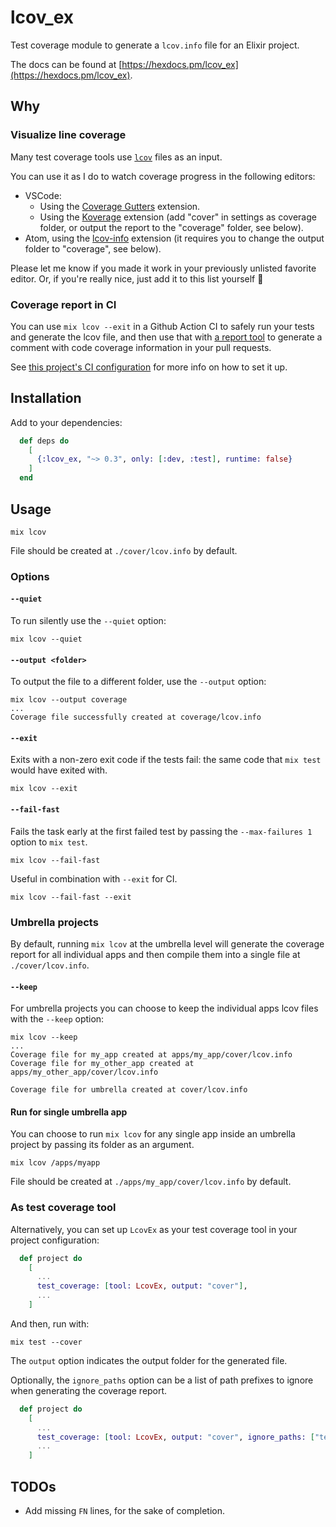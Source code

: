 # lcov_ex

Test coverage module to generate a `lcov.info` file for an Elixir project.

The docs can be found at [https://hexdocs.pm/lcov_ex](https://hexdocs.pm/lcov_ex).

## Why

### Visualize line coverage

Many test coverage tools use [`lcov`](https://manpages.debian.org/stretch/lcov/geninfo.1.en.html#FILES) files as an input.

You can use it as I do to watch coverage progress in the following editors:

- VSCode:
  - Using the [Coverage Gutters](https://github.com/ryanluker/vscode-coverage-gutters) extension.
  - Using the [Koverage](https://marketplace.visualstudio.com/items?itemName=tenninebt.vscode-koverage) extension (add "cover" in settings as coverage folder, or output the report to the "coverage" folder, see below).
- Atom, using the [lcov-info](https://atom.io/packages/lcov-info) extension (it requires you to change the output folder to "coverage", see below).

Please let me know if you made it work in your previously unlisted favorite editor. Or, if you're really nice, just add it to this list yourself :slightly_smiling_face:

### Coverage report in CI

You can use `mix lcov --exit` in a Github Action CI to safely run your tests and generate the lcov file, and then use that with [a report tool](https://github.com/marketplace/actions/lcov-pull-request-report) to generate a comment with code coverage information in your pull requests.

See [this project's CI configuration](https://github.com/dariodf/lcov_ex/blob/master/.github/workflows/elixir.yml) for more info on how to set it up.

## Installation

Add to your dependencies:

```elixir
  def deps do
    [
      {:lcov_ex, "~> 0.3", only: [:dev, :test], runtime: false}
    ]
  end
```

## Usage

```shell
mix lcov
```

File should be created at `./cover/lcov.info` by default.

### Options

#### `--quiet`

To run silently use the `--quiet` option:

```shell
mix lcov --quiet
```

#### `--output <folder>`

To output the file to a different folder, use the `--output` option:

```shell
mix lcov --output coverage
...
Coverage file successfully created at coverage/lcov.info
```

#### `--exit`

Exits with a non-zero exit code if the tests fail: the same code that `mix test` would have exited with.

``` shell
mix lcov --exit
```

#### `--fail-fast`

Fails the task early at the first failed test by passing the `--max-failures 1` option to `mix test`.

``` shell
mix lcov --fail-fast
```

Useful in combination with `--exit` for CI.

``` shell
mix lcov --fail-fast --exit
```

### Umbrella projects

By default, running `mix lcov` at the umbrella level will generate the coverage report for all individual apps and then compile them into a single file at `./cover/lcov.info`.

#### `--keep`

For umbrella projects you can choose to keep the individual apps lcov files with the `--keep` option:

```shell
mix lcov --keep
...
Coverage file for my_app created at apps/my_app/cover/lcov.info
Coverage file for my_other_app created at apps/my_other_app/cover/lcov.info

Coverage file for umbrella created at cover/lcov.info
```

#### Run for single umbrella app

You can choose to run `mix lcov` for any single app inside an umbrella project by passing its folder as an argument.

```shell
mix lcov /apps/myapp
```

File should be created at `./apps/my_app/cover/lcov.info` by default.

### As test coverage tool

Alternatively, you can set up `LcovEx` as your test coverage tool in your project configuration:

```elixir
  def project do
    [
      ...
      test_coverage: [tool: LcovEx, output: "cover"],
      ...
    ]
```

And then, run with:

```shell
mix test --cover
```

The `output` option indicates the output folder for the generated file.

Optionally, the `ignore_paths` option can be a list of path prefixes to ignore when generating the coverage report.

```elixir
  def project do
    [
      ...
      test_coverage: [tool: LcovEx, output: "cover", ignore_paths: ["test/", "deps/"]]
      ...
    ]
```

## TODOs

- Add missing `FN` lines, for the sake of completion.
